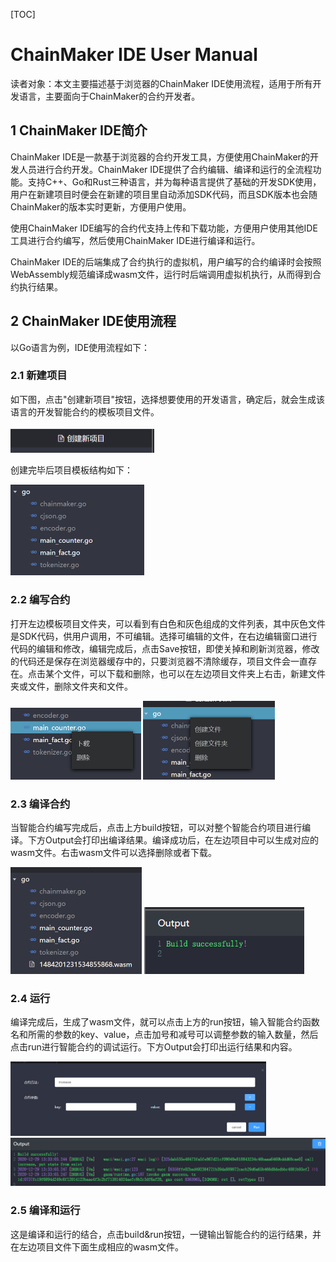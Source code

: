 [TOC]

# ChainMaker IDE User Manual

读者对象：本文主要描述基于浏览器的ChainMaker IDE使用流程，适用于所有开发语言，主要面向于ChainMaker的合约开发者。

## 1 ChainMaker IDE简介

ChainMaker IDE是一款基于浏览器的合约开发工具，方便使用ChainMaker的开发人员进行合约开发。ChainMaker IDE提供了合约编辑、编译和运行的全流程功能。支持C++、Go和Rust三种语言，并为每种语言提供了基础的开发SDK使用，用户在新建项目时便会在新建的项目里自动添加SDK代码，而且SDK版本也会随ChainMaker的版本实时更新，方便用户使用。

使用ChainMaker IDE编写的合约代支持上传和下载功能，方便用户使用其他IDE工具进行合约编写，然后使用ChainMaker IDE进行编译和运行。

ChainMaker IDE的后端集成了合约执行的虚拟机，用户编写的合约编译时会按照WebAssembly规范编译成wasm文件，运行时后端调用虚拟机执行，从而得到合约执行结果。

## 2 ChainMaker IDE使用流程

以Go语言为例，IDE使用流程如下：

### 2.1 新建项目

如下图，点击"创建新项目"按钮，选择想要使用的开发语言，确定后，就会生成该语言的开发智能合约的模板项目文件。

<img src="../images/create-project.png" alt="create-project.png" style="zoom:50%;" />

创建完毕后项目模板结构如下：

<img src="../images/project.png" alt="project.png" style="zoom:50%;" />

### 2.2 编写合约

打开左边模板项目文件夹，可以看到有白色和灰色组成的文件列表，其中灰色文件是SDK代码，供用户调用，不可编辑。选择可编辑的文件，在右边编辑窗口进行代码的编辑和修改，编辑完成后，点击Save按钮，即使关掉和刷新浏览器，修改的代码还是保存在浏览器缓存中的，只要浏览器不清除缓存，项目文件会一直存在。点击某个文件，可以下载和删除，也可以在左边项目文件夹上右击，新建文件夹或文件，删除文件夹和文件。

<img src="../images/download.png" alt="download.png" style="zoom:50%;" />

<img src="../images/create-file.png" style="zoom:50%;" />

### 2.3 编译合约

当智能合约编写完成后，点击上方build按钮，可以对整个智能合约项目进行编译。下方Output会打印出编译结果。编译成功后，在左边项目中可以生成对应的wasm文件。右击wasm文件可以选择删除或者下载。



<img src="../images/build-wasm.png" style="zoom:50%;" />



<img src="../images/build-output.png" style="zoom:70%;" />

### 2.4 运行

编译完成后，生成了wasm文件，就可以点击上方的run按钮，输入智能合约函数名和所需的参数的key、value，点击加号和减号可以调整参数的输入数量，然后点击run进行智能合约的调试运行。下方Output会打印出运行结果和内容。

<img src="../images/run-input.png" style="zoom: 40%;" />

<img src="../images/run-output.png" style="zoom: 70%;" />

### 2.5 编译和运行

这是编译和运行的结合，点击build&run按钮，一键输出智能合约的运行结果，并在左边项目文件下面生成相应的wasm文件。